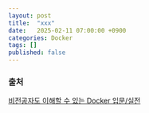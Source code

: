 ```yaml
---
layout: post
title:  "xxx"
date:   2025-02-11 07:00:00 +0900
categories: Docker
tags: []
published: false
---
```


### 출처

[비전공자도 이해할 수 있는 Docker 입문/실전](https://www.inflearn.com/course/%EB%B9%84%EC%A0%84%EA%B3%B5%EC%9E%90-docker-%EC%9E%85%EB%AC%B8-%EC%8B%A4%EC%A0%84)